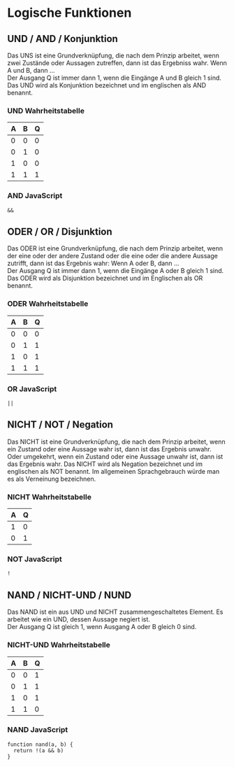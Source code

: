 # Logische Funktionen
## UND / AND / Konjunktion
Das UNS ist eine Grundverknüpfung, die nach dem Prinzip arbeitet, wenn zwei Zustände oder Aussagen zutreffen, dann ist das Ergebniss wahr. Wenn A und B, dann ...  
Der Ausgang Q ist immer dann 1, wenn die Eingänge A und B gleich 1 sind.   
Das UND wird als Konjunktion bezeichnet und im englischen als AND benannt.
### UND Wahrheitstabelle
|A|B|Q|
|---|---|---|
|0|0|0|
|0|1|0|
|1|0|0|
|1|1|1|
### AND JavaScript
```JS
&&
```

## ODER / OR / Disjunktion
Das ODER ist eine Grundverknüpfung, die nach dem Prinzip arbeitet, wenn der eine oder der andere Zustand oder die eine oder die andere Aussage zutrifft, dann ist das Ergebnis wahr: Wenn A oder B, dann ...  
Der Ausgang Q ist immer dann 1, wenn die Eingänge A oder B gleich 1 sind.  
Das ODER wird als Disjunktion bezeichnet und im Englischen als OR benannt.
### ODER Wahrheitstabelle
|A|B|Q|
|---|---|---|
|0|0|0|
|0|1|1|
|1|0|1|
|1|1|1|
### OR JavaScript
```JS
||
```

## NICHT / NOT / Negation
Das NICHT ist eine Grundverknüpfung, die nach dem Prinzip arbeitet, wenn ein Zustand oder eine Aussage wahr ist, dann ist das Ergebnis unwahr. Oder umgekehrt, wenn ein 
Zustand oder eine Aussage unwahr ist, dann ist das Ergebnis wahr. Das NICHT wird als Negation bezeichnet und im englischen als NOT benannt. Im allgemeinen Sprachgebrauch würde man es als Verneinung bezeichnen.
### NICHT Wahrheitstabelle
|A|Q|
|---|---|
|1|0|
|0|1|
### NOT JavaScript
```JS
!
```

## NAND / NICHT-UND / NUND
Das NAND ist ein aus UND und NICHT zusammengeschaltetes Element. Es arbeitet wie ein UND, dessen Aussage negiert ist.   
Der Ausgang Q ist gleich 1, wenn Ausgang A oder B gleich 0 sind.
### NICHT-UND Wahrheitstabelle
|A|B|Q|
|---|---|---|
|0|0|1|
|0|1|1|
|1|0|1|
|1|1|0|
### NAND JavaScript
```JS
function nand(a, b) {
  return !(a && b)
}
```

